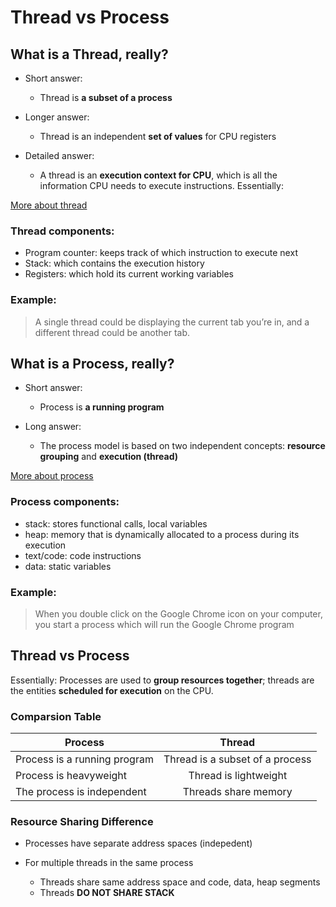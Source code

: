 # Thread vs Process


## What is a Thread, really?

* Short answer: 

    * Thread is **a subset of a process**

* Longer answer:

    * Thread is an independent **set of values** for CPU registers

* Detailed answer: 

    * A thread is an **execution context for CPU**, which is all the information CPU needs to execute instructions. Essentially: 

[More about thread](https://stackoverflow.com/questions/5201852/what-is-a-thread-really)


### Thread components:

- Program counter: keeps track of which instruc­tion to execute next
- Stack: which contains the execution history
- Registers: which hold its current working variables


### Example:
> A single thread could be displaying the current tab you’re in, and a different thread could be another tab.

## What is a Process, really?

* Short answer: 

    * Process is **a running program**

* Long answer:

    * The process model is based on two independent concepts: **resource grouping** and **execution (thread)** 
    
[More about process](https://byjus.com/gate/process-in-operating-system-notes/#:~:text=A%20process%20is%20a%20running,is%20an%20'active'%20entity)
    
### Process components:

- stack: stores functional calls, local variables
- heap: memory that is dynamically allocated to a process during its execution
- text/code: code instructions
- data: static variables
    
### Example:
> When you double click on the Google Chrome icon on your computer, you start a process which will run the Google Chrome program

## Thread vs Process

Essentially: Processes are used to **group resources together**; threads are the entities **scheduled for execution** on the CPU.

### Comparsion Table

| Process  | Thread |
| ------------- |:-------------:|
| Process is a running program | Thread is a subset of a process   |
| Process  is heavyweight | Thread is lightweight   |
| The process is independent  | Threads share memory |

### Resource Sharing Difference

- Processes have separate address spaces (indepedent)

- For multiple threads in the same process
    - Threads share same address space and code, data, heap segments
    - Threads **DO NOT SHARE STACK**
    



